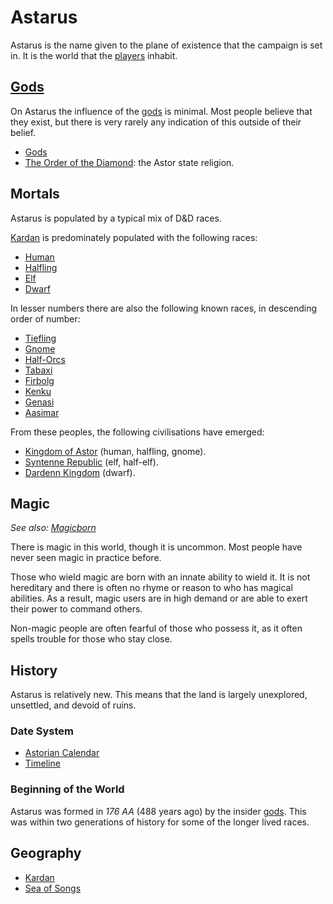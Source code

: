 # Astarus

Astarus is the name given to the plane of existence that the campaign is set in. It is the world that the [players](../players/logan.md) inhabit.

## [Gods](../gods/gods.md)

On Astarus the influence of the [gods](../gods/gods.md) is minimal. Most people believe that they exist, but there is very rarely any indication of this outside of their belief.

- [Gods](../gods/gods.md)
- [The Order of the Diamond](../organisations/the-order-of-the-diamond.md): the Astor state religion.

## Mortals

Astarus is populated by a typical mix of D&D races.

[Kardan](../places/continents/kardan.md) is predominately populated with the following races:

- [Human](https://www.dndbeyond.com/races/human)
- [Halfling](https://www.dndbeyond.com/races/halfling)
- [Elf](https://www.dndbeyond.com/races/elf)
- [Dwarf](https://www.dndbeyond.com/races/dwarf)

In lesser numbers there are also the following known races, in descending order of number:

- [Tiefling](https://www.dndbeyond.com/races/tiefling)
- [Gnome](https://www.dndbeyond.com/races/gnome)
- [Half-Orcs](https://www.dndbeyond.com/races/half-orc)
- [Tabaxi](https://www.dndbeyond.com/races/tabaxi)
- [Firbolg](https://www.dndbeyond.com/races/firbolg)
- [Kenku](https://www.dndbeyond.com/races/kenku)
- [Genasi](https://www.dndbeyond.com/races/genasi)
- [Aasimar](../lineages/aasimar.md)

From these peoples, the following civilisations have emerged:

- [Kingdom of Astor](../civilisations/kingdom-of-astor/kingdom-of-astor.md) (human, halfling, gnome).
- [Syntenne Republic](../civilisations/syntenne-republic/syntenne-republic.md) (elf, half-elf).
- [Dardenn Kingdom](../civilisations/dardenn-kingdom/dardenn-kingdom.md) (dwarf).

## Magic

*See also: [Magicborn](../civilisations/kingdom-of-astor/magicborn.md)*

There is magic in this world, though it is uncommon. Most people have never seen magic in practice before.

Those who wield magic are born with an innate ability to wield it. It is not hereditary and there is often no rhyme or reason to who has magical abilities. As a result, magic users are in high demand or are able to exert their power to command others.

Non-magic people are often fearful of those who possess it, as it often spells trouble for those who stay close.

## History

Astarus is relatively new. This means that the land is largely unexplored, unsettled, and devoid of ruins.

### Date System

- [Astorian Calendar](../history/astorian-calendar.md)
- [Timeline](../history/timeline.md)

### Beginning of the World

Astarus was formed in *176 AA* (488 years ago) by the insider [gods](../gods/gods.md). This was within two generations of history for some of the longer lived races.

## Geography

- [Kardan](../places/continents/kardan.md)
- [Sea of Songs](../places/seas-oceans/sea-of-songs.md)
